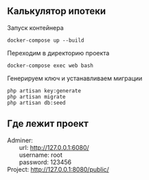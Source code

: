 ## Калькулятор ипотеки
Запуск контейнера
````
docker-compose up --build 
````
Переходим в директорию проекта
````
docker-compose exec web bash 
````
Генерируем ключ и устанавливаем миграции
````
php artisan key:generate
php artisan migrate
php artisan db:seed
````

## Где лежит проект

Adminer: \
&ensp;&ensp;&ensp;&ensp;url: http://127.0.0.1:6080/ \
&ensp;&ensp;&ensp;&ensp;username: root \
&ensp;&ensp;&ensp;&ensp;password: 123456 \
Project: http://127.0.0.1:8080/public/